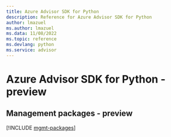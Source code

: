 ```yaml
---
title: Azure Advisor SDK for Python
description: Reference for Azure Advisor SDK for Python
author: lmazuel
ms.author: lmazuel
ms.data: 11/08/2022
ms.topic: reference
ms.devlang: python
ms.service: advisor
---
```

# Azure Advisor SDK for Python - preview

## Management packages - preview
[!INCLUDE [mgmt-packages](advisor-mgmt-index.md)]
